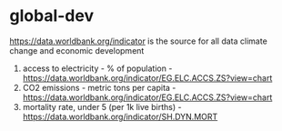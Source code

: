 # global-dev
https://data.worldbank.org/indicator is the source for all data
climate change and economic development

1. access to electricity - % of population - https://data.worldbank.org/indicator/EG.ELC.ACCS.ZS?view=chart
2. CO2 emissions - metric tons per capita - https://data.worldbank.org/indicator/EG.ELC.ACCS.ZS?view=chart
3. mortality rate, under 5 (per 1k live births) - https://data.worldbank.org/indicator/SH.DYN.MORT

